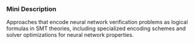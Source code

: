 ### Mini Description

Approaches that encode neural network verification problems as logical formulas in SMT theories, including specialized encoding schemes and solver optimizations for neural network properties.
